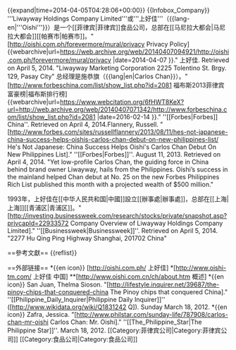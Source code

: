 {{expand|time=2014-04-05T04:28:06+00:00}}
{{Infobox_Company}}
'''Liwayway Holdings Company Limited'''或'''上好佳'''（{{lang-en|'''Oishi'''}}）是一个[[菲律宾|菲律宾]]食品公司，总部在[[马尼拉大都会|马尼拉大都会]][[帕赛市|帕赛市]]。<ref>"[http://oishi.com.ph/forevermore/mural/privacy Privacy Policy] {{webarchive|url=https://web.archive.org/web/20140407094921/http://oishi.com.ph/forevermore/mural/privacy |date=2014-04-07 }}." 上好佳. Retrieved on April 5, 2014. "Liwayway Marketing Corporation 2225 Tolentino St. Brgy. 129, Pasay City"</ref> 总经理是施恭旗（{{lang|en|Carlos Chan}}）。<ref>"[http://www.forbeschina.com/list/show_list.php?id=2081 福布斯2013菲律宾富豪榜|福布斯排行榜]   {{webarchive|url=https://www.webcitation.org/6fHWT8KeX?url=http://web.archive.org/web/20140407071342/http://www.forbeschina.com/list/show_list.php?id=2081 |date=2016-02-14 }}." ''[[Forbes|Forbes]] China''. Retrieved on April 4, 2014.</ref><ref name=Forbes>Flannery, Russell. "[http://www.forbes.com/sites/russellflannery/2013/08/11/hes-not-japanese-china-success-helps-oishis-carlos-chan-debut-on-new-philippines-list/ He's Not Japanese: China Success Helps Oishi's Carlos Chan Debut On New Philippines List]." ''[[Forbes|Forbes]]''. August 11, 2013. Retrieved on April 4, 2014. "Yet low-profile Carlos Chan, the guiding force in China behind brand owner Liwayway, hails from the Philippines. Oishi’s success in the mainland helped Chan debut at No. 25 on the new Forbes Philippines Rich List published this month with a projected wealth of $500 million."</ref>

1993年，上好佳在[[中华人民共和国|中國]]設立[[辦事處|辦事處]]，总部在[[上海|上海]][[青浦区|青浦区]]。<ref>"[http://investing.businessweek.com/research/stocks/private/snapshot.asp?privcapId=22933572 Company Overview of Liwayway Holdings Company Limited]." ''[[Businessweek|Businessweek]]''. Retrieved on April 5, 2014. "2277 Hu Qing Ping Highway Shanghai, 201702 China"</ref>

==參考文獻==
{{reflist}}

==外部链接==
*{{en icon}} [http://oishi.com.ph/ 上好佳]
*[http://www.oishi-tm.com/ 上好佳 中国]
**[http://www.oishi.com.cn/ch/about.htm 概述]
*{{en icon}} San Juan, Thelma Sioson. "[http://lifestyle.inquirer.net/39687/the-pinoy-chips-that-conquered-china The Pinoy chips that conquered China]." ''[[Philippine_Daily_Inquirer|Philippine Daily Inquirer]]'' ([http://www.wikidata.org/wiki/Q1831242 Q]). Sunday March 18, 2012.
*{{en icon}} Zafra, Jessica. "[http://www.philstar.com/sunday-life/787908/carlos-chan-mr-oishi Carlos Chan: Mr. Oishi]." ''[[The_Philippine_Star|The Philippine Star]]''. March 18, 2012.
[[Category:菲律宾公司|Category:菲律宾公司]]
[[Category:食品公司|Category:食品公司]]